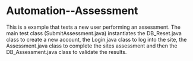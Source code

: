 # Automation--Assessment
This is a example that tests a new user performing an assessment. The main test class (SubmitAssessment.java) instantiates the DB_Reset.java class to create a new account, the Login.java class to log into the site, the Assessment.java class to complete the sites assessment and then the DB_Assessment.java class to validate the results.
